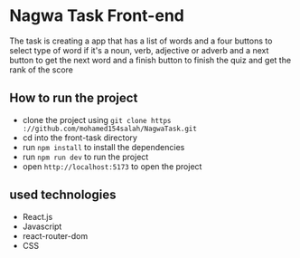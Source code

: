 # Nagwa Task Front-end

The task is creating a app that has a list of words and a four buttons to select type of word if it's a noun, verb, adjective or adverb and a next button to get the next word and a finish button to finish the quiz and get the rank of the score

## How to run the project

- clone the project using `git clone https ://github.com/mohamed154salah/NagwaTask.git`
- cd into the front-task directory
- run `npm install` to install the dependencies
- run `npm run dev` to run the project
- open `http://localhost:5173` to open the project

## used technologies

- React.js
- Javascript
- react-router-dom
- CSS

